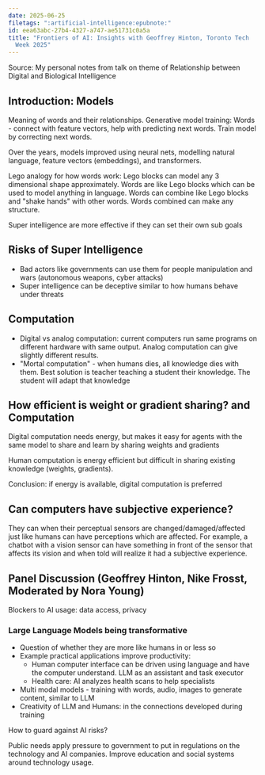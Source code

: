 ```yaml
---
date: 2025-06-25
filetags: ":artificial-intelligence:epubnote:"
id: eea63abc-27b4-4327-a747-ae51731c0a5a
title: "Frontiers of AI: Insights with Geoffrey Hinton, Toronto Tech
  Week 2025"
---
```


Source: My personal notes from talk on theme of Relationship between
Digital and Biological Intelligence

## Introduction: Models

Meaning of words and their relationships. Generative model training:
Words - connect with feature vectors, help with predicting next words.
Train model by correcting next words.

Over the years, models improved using neural nets, modelling natural
language, feature vectors (embeddings), and transformers.

Lego analogy for how words work: Lego blocks can model any 3 dimensional
shape approximately. Words are like Lego blocks which can be used to
model anything in language. Words can combine like Lego blocks and
"shake hands" with other words. Words combined can make any structure.

Super intelligence are more effective if they can set their own sub
goals

## Risks of Super Intelligence

- Bad actors like governments can use them for people manipulation and
  wars (autonomous weapons, cyber attacks)
- Super intelligence can be deceptive similar to how humans behave under
  threats

## Computation

- Digital vs analog computation: current computers run same programs on
  different hardware with same output. Analog computation can give
  slightly different results.
- "Mortal computation" - when humans dies, all knowledge dies with them.
  Best solution is teacher teaching a student their knowledge. The
  student will adapt that knowledge

## How efficient is weight or gradient sharing? and Computation

Digital computation needs energy, but makes it easy for agents with the
same model to share and learn by sharing weights and gradients

Human computation is energy efficient but difficult in sharing existing
knowledge (weights, gradients).

Conclusion: if energy is available, digital computation is preferred

## Can computers have subjective experience?

They can when their perceptual sensors are changed/damaged/affected just
like humans can have perceptions which are affected. For example, a
chatbot with a vision sensor can have something in front of the sensor
that affects its vision and when told will realize it had a subjective
experience.

## Panel Discussion (Geoffrey Hinton, Nike Frosst, Moderated by Nora Young)

Blockers to AI usage: data access, privacy

### Large Language Models being transformative

- Question of whether they are more like humans in or less so
- Example practical applications improve productivity:
  - Human computer interface can be driven using language and have the
    computer understand. LLM as an assistant and task executor
  - Health care: AI analyzes health scans to help specialists
- Multi modal models - training with words, audio, images to generate
  content, similar to LLM
- Creativity of LLM and Humans: in the connections developed during
  training

How to guard against AI risks?

Public needs apply pressure to government to put in regulations on the
technology and AI companies. Improve education and social systems around
technology usage.

